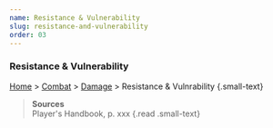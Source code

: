 ```yaml
---
name: Resistance & Vulnerability
slug: resistance-and-vulnerability
order: 03
---
```

### Resistance & Vulnerability
[Home](dm-operations-center) > [Combat](combat) > [Damage](damage) > Resistance & Vulnrability {.small-text}

> **Sources** <br/>
> Player's Handbook, p. xxx
{.read .small-text}